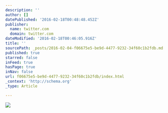 ```yaml
---
description: ''
author: []
datePublished: '2016-02-18T00:48:48.452Z'
publisher:
  name: twitter.com
  domain: twitter.com
dateModified: '2016-02-18T00:46:05.916Z'
title: ''
sourcePath: _posts/2016-02-04-f06675e5-be9d-4477-9232-34f60c1b2fdb.md
published: true
starred: false
inFeed: true
hasPage: true
inNav: false
url: f06675e5-be9d-4477-9232-34f60c1b2fdb/index.html
_context: 'http://schema.org'
_type: Article

---
```

![](https://pbs.twimg.com/media/CaFD5CBUAAAsU0E.jpg)